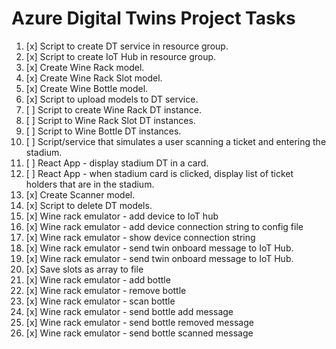 # Azure Digital Twins Project Tasks

1. [x] Script to create DT service in resource group.
2. [x] Script to create IoT Hub in resource group.
3. [x] Create Wine Rack model.
4. [x] Create Wine Rack Slot model.
5. [x] Create Wine Bottle model.
6. [x] Script to upload models to DT service.
7. [ ] Script to create Wine Rack DT instance.
8. [ ] Script to Wine Rack Slot DT instances.
9. [ ] Script to Wine Bottle DT instances.
10. [ ] Script/service that simulates a user scanning a ticket and entering the stadium.
11. [ ] React App - display stadium DT in a card.
12. [ ] React App - when stadium card is clicked, display list of ticket holders that are in the stadium.
13. [x] Create Scanner model.
14. [x] Script to delete DT models.
15. [x] Wine rack emulator - add device to IoT hub
16. [x] Wine rack emulator - add device connection string to config file
17. [x] Wine rack emulator - show device connection string
18. [x] Wine rack emulator - send twin onboard message to IoT Hub.
19. [x] Wine rack emulator - send twin onboard message to IoT Hub.
20. [x] Save slots as array to file
21. [x] Wine rack emulator - add bottle
22. [x] Wine rack emulator - remove bottle
23. [x] Wine rack emulator - scan bottle
24. [x] Wine rack emulator - send bottle add message
25. [x] Wine rack emulator - send bottle removed message
26. [x] Wine rack emulator - send bottle scanned message
